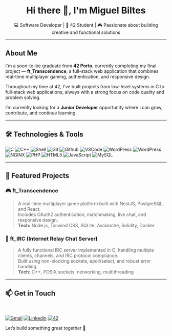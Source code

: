 <h1 align="center">Hi there 👋, I'm Miguel Biltes</h1>
<p align="center">
  💻 Software Developer | 🚀 42 Student | 🎮 Passionate about building creative and functional solutions
</p>

---

##  About Me

I'm a soon-to-be graduate from **42 Porto**, currently completing my final project — **ft_Transcendence**, a full-stack web application that combines real-time multiplayer gaming, authentication, and responsive design.

Throughout my time at 42, I've built projects from low-level systems in C to full-stack web applications, always with a strong focus on code quality and problem solving.

I’m currently looking for a **Junior Developer** opportunity where I can grow, contribute, and continue learning.

---

## 🛠️ Technologies & Tools

![C](https://img.shields.io/badge/c-0D1117.svg?style=for-the-badge&logo=c&logoColor=3893F5)
![C++](https://img.shields.io/badge/c++-0D1117.svg?style=for-the-badge&logo=c%2B%2B&logoColor=9445FC)
![Shell](https://img.shields.io/badge/shell-0D1117.svg?style=for-the-badge&logo=gnu-bash&logoColor=white)
![Git](https://img.shields.io/badge/git-0D1117.svg?style=for-the-badge&logo=git&logoColor=F5942C)
![Github](https://img.shields.io/badge/github-0D1117.svg?style=for-the-badge&logo=github&logoColor=white)
![VSCode](https://img.shields.io/badge/vscode-0D1117.svg?style=for-the-badge&logo=visual-studio-code&logoColor=3893F5)
![WordPress](https://img.shields.io/badge/docker-0D1117.svg?style=for-the-badge&logo=docker&logoColor=4C8CD5)
![WordPress](https://img.shields.io/badge/wordpress-0D1117.svg?style=for-the-badge&logo=wordpress&logoColor=4C8CD5)
![NGINX](https://img.shields.io/badge/nginx-0D1117.svg?style=for-the-badge&logo=nginx&logoColor=green)
![PHP](https://img.shields.io/badge/php-0D1117.svg?style=for-the-badge&logo=php&logoColor=84E8FF)
![HTML5](https://img.shields.io/badge/html5-0D1117.svg?style=for-the-badge&logo=html5&logoColor=F5942C)
![JavaScript](https://img.shields.io/badge/javascript-0D1117.svg?style=for-the-badge&logo=javascript&logoColor=ECC91C)
![MySQL](https://img.shields.io/badge/MySQL-100000?style=for-the-badge&logo=mysql&logoColor=white&labelColor=4479A1&color=4479A1)

---

## 📌 Featured Projects

### 🎮 ft_Transcendence  
> A real-time multiplayer game platform built with NestJS, PostgreSQL, and React.  
Includes OAuth2 authentication, matchmaking, live chat, and responsive design.  
**Tech:** Node.js, Tailwind CSS, SQLite, Avalanche, Solidity, Docker

### 💬 ft_IRC (Internet Relay Chat Server)  
> A fully functional IRC server implemented in C, handling multiple clients, channels, and IRC protocol compliance.  
Built using non-blocking sockets, epoll/select, and robust error handling.  
**Tech:** C++, POSIX sockets, networking, multithreading

---

## 📫 Get in Touch

<br/>
<p align="left">
<a href='mailto:miguelbiltes@gmail.com' target="_blank"><img alt='Gmail' src='https://img.shields.io/badge/Gmail-100000?style=for-the-badge&logo=Gmail&logoColor=white&labelColor=EA4335&color=EA4335'/></a>
</a>
<a href='https://www.linkedin.com/in/miguelbiltes/' target="_blank"><img alt='Linkedin' src='https://img.shields.io/badge/LinkedIn-100000?style=for-the-badge&logo=Linkedin&logoColor=white&labelColor=0A66C2&color=0A66C2'/></a>
</a>
<a href='https://profile.intra.42.fr/users/migupere' target="_blank"><img alt='42' src='https://img.shields.io/badge/42_Porto-100000?style=for-the-badge&logo=42&logoColor=white&labelColor=000000&color=000000'/></a>
</a>
</p>

<p align="left">Let’s build something great together 🚀</p>
